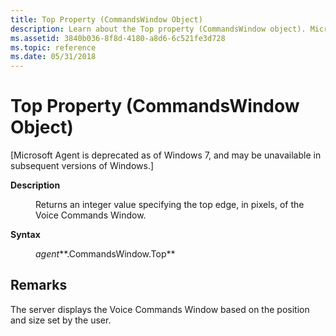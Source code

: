 ```yaml
---
title: Top Property (CommandsWindow Object)
description: Learn about the Top property (CommandsWindow object). Microsoft Agent is deprecated as of Windows 7, and may be unavailable in subsequent versions of Windows.
ms.assetid: 3840b036-8f8d-4180-a8d6-6c521fe3d728
ms.topic: reference
ms.date: 05/31/2018
---
```


# Top Property (CommandsWindow Object)

\[Microsoft Agent is deprecated as of Windows 7, and may be unavailable in subsequent versions of Windows.\]

<dl> <dt>

<span id="Description"></span><span id="description"></span><span id="DESCRIPTION"></span>**Description**
</dt> <dd>

Returns an integer value specifying the top edge, in pixels, of the Voice Commands Window.

</dd> <dt>

<span id="Syntax"></span><span id="syntax"></span><span id="SYNTAX"></span>**Syntax**
</dt> <dd>

*agent***.CommandsWindow.Top**

</dd> </dl>

## Remarks

The server displays the Voice Commands Window based on the position and size set by the user.

 

 




